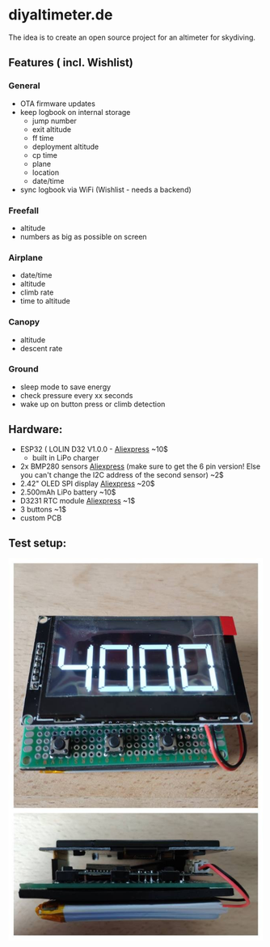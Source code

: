 # diyaltimeter.de

The idea is to create an open source project for an altimeter for skydiving.
## Features ( incl. Wishlist)

### General

- OTA firmware updates
- keep logbook on internal storage
  - jump number
  - exit altitude
  - ff time
  - deployment altitude
  - cp time
  - plane
  - location
  - date/time
- sync logbook via WiFi (Wishlist - needs a backend)


### Freefall

- altitude
- numbers as big as possible on screen

### Airplane 

- date/time
- altitude
- climb rate
- time to altitude

### Canopy
- altitude
- descent rate

### Ground

- sleep mode to save energy
- check pressure every xx seconds
- wake up on button press or climb detection

## Hardware:
- ESP32 ( LOLIN D32 V1.0.0 - [Aliexpress](https://www.aliexpress.com/item/WEMOS-LOLIN32-V1-0-0-wifi-bluetooth-board-based-ESP-32-4MB-FLASH/32808551116.html) ~10$
  - built in LiPo charger
- 2x BMP280 sensors [Aliexpress](https://www.aliexpress.com/item/I2C-SPI-GY-BMP280-3-3-Digital-Barometric-Pressure-Altitude-Sensor-High-Precision-Atmospheric-Module-for/32651665846.html) (make sure to get the 6 pin version! Else you can't change the I2C address of the second sensor) ~2$
- 2.42" OLED SPI display [Aliexpress](https://www.aliexpress.com/wholesale?catId=0&SearchText=2.42+oled) ~20$
- 2.500mAh LiPo battery ~10$
- D3231 RTC module [Aliexpress](https://www.aliexpress.com/wholesale?catId=0&SearchText=d3231+rtc+raspberry) ~1$
- 3 buttons ~1$
- custom PCB 

## Test setup:

![img/testsetup_v0.1.jpg](img/testsetup_v0.1.jpg)
